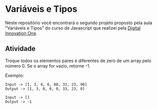 # Variáveis e Tipos

Neste repositório você encontrará o segundo projeto proposto pela aula "Variáveis e Tipos" do curso de Javascript que realizei pela [Digital Innovation One](https://digitalinnovation.one/).

## Atividade

Troque todos os elementos pares e diferentes de zero de um array pelo número 0. Se o array for vazio, retorne -1.

Exemplo:

```
Input -> [1, 3, 4, 6, 80, 33, 23, 90]
Output -> [1, 3, 0, 0, 0, 33, 23, 0]

Input -> []
Output -> -1
```